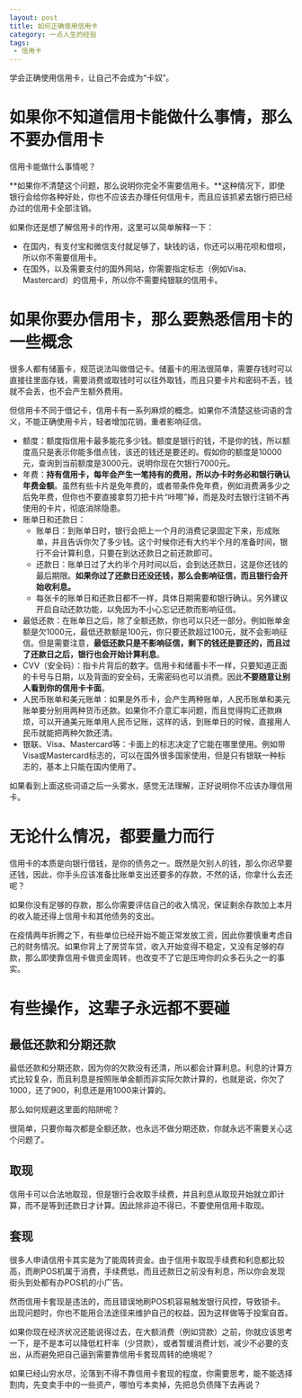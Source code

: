 ```yaml
---
layout: post
title: 如何正确使用信用卡
category: 一点人生的经验
tags:
 - 信用卡
---
```

学会正确使用信用卡，让自己不会成为“卡奴”。

<!-- more -->

# 如果你不知道信用卡能做什么事情，那么不要办信用卡

信用卡能做什么事情呢？

**如果你不清楚这个问题，那么说明你完全不需要信用卡。**这种情况下，即使银行会给你各种好处，你也不应该去办理任何信用卡，而且应该抓紧去银行把已经办过的信用卡全部注销。

如果你还是想了解信用卡的作用，这里可以简单解释一下：

* 在国内，有支付宝和微信支付就足够了，缺钱的话，你还可以用花呗和借呗，所以你不需要信用卡。
* 在国外，以及需要支付的国外网站，你需要指定标志（例如Visa、Mastercard）的信用卡，所以你不需要纯银联的信用卡。

# 如果你要办信用卡，那么要熟悉信用卡的一些概念

很多人都有储蓄卡，规范说法叫做借记卡。储蓄卡的用法很简单，需要存钱时可以直接往里面存钱，需要消费或取钱时可以往外取钱，而且只要卡片和密码不丢，钱就不会丢，也不会产生额外费用。

但信用卡不同于借记卡，信用卡有一系列麻烦的概念。如果你不清楚这些词语的含义，不能正确使用卡片，轻者增加花销，重者影响征信。

* 额度：额度指信用卡最多能花多少钱。额度是银行的钱，不是你的钱，所以额度高只是表示你能多借点钱，该还的钱还是要还的。假如你的额度是10000元，查询到当前额度是3000元，说明你现在欠银行7000元。
* 年费：**持有信用卡，每年会产生一笔持有的费用，所以办卡时务必和银行确认年费金额**。虽然有些卡片是免年费的，或者带条件免年费，例如消费满多少之后免年费，但你也不要直接拿剪刀把卡片“咔嚓”掉，而是及时去银行注销不再使用的卡片，彻底消除隐患。
* 账单日和还款日：
    * 账单日：到账单日时，银行会把上一个月的消费记录固定下来，形成账单，并且告诉你欠了多少钱。这个时候你还有大约半个月的准备时间，银行不会计算利息，只要在到达还款日之前还款即可。
    * 还款日：账单日过了大约半个月时间以后，会到达还款日，这是你还钱的最后期限。**如果你过了还款日还没还钱，那么会影响征信，而且银行会开始收利息。**
    * 每张卡的账单日和还款日都不一样，具体日期需要和银行确认。另外建议开启自动还款功能，以免因为不小心忘记还款而影响征信。
* 最低还款：在账单日之后，除了全额还款，你也可以只还一部分。例如账单金额是欠1000元，最低还款额是100元，你只要还款超过100元，就不会影响征信。但是需要注意，**最低还款只是不影响征信，剩下的钱还是要还的，而且过了还款日之后，银行也会开始计算利息**。
* CVV（安全码）：指卡片背后的数字。信用卡和储蓄卡不一样，只要知道正面的卡号与日期，以及背面的安全码，无需密码也可以消费。因此**不要随意让别人看到你的信用卡卡面**。
* 人民币账单和美元账单：如果是外币卡，会产生两种账单，人民币账单和美元账单要分别用两种货币还款。如果你不介意汇率问题，而且觉得购汇还款麻烦，可以开通美元账单用人民币记账，这样的话，到账单日的时候，直接用人民币就能把两种欠款还清。
* 银联、Visa、Mastercard等：卡面上的标志决定了它能在哪里使用。例如带Visa或Mastercard标志的，可以在国外很多国家使用，但是只有银联一种标志的，基本上只能在国内使用了。

如果看到上面这些词语之后一头雾水，感觉无法理解，正好说明你不应该办理信用卡。

# 无论什么情况，都要量力而行

信用卡的本质是向银行借钱，是你的债务之一。既然是欠别人的钱，那么你迟早要还钱，因此，你手头应该准备比账单支出还要多的存款，不然的话，你拿什么去还呢？

如果你没有足够的存款，那么你需要评估自己的收入情况，保证剩余存款加上本月的收入能还得上信用卡和其他债务的支出。

在疫情两年折腾之下，有些单位已经开始不能正常发放工资，因此你要慎重考虑自己的财务情况。如果你背上了房贷车贷，收入开始变得不稳定，又没有足够的存款，那么即使靠信用卡做资金周转，也改变不了它是压垮你的众多石头之一的事实。

# 有些操作，这辈子永远都不要碰

## 最低还款和分期还款

最低还款和分期还款，因为你的欠款没有还清，所以都会计算利息。利息的计算方式比较复杂，而且利息是按照账单金额而非实际欠款计算的，也就是说，你欠了1000，还了900，利息还是用1000来计算的。

那么如何规避这里面的陷阱呢？

很简单，只要你每次都是全额还款，也永远不做分期还款，你就永远不需要关心这个问题了。

## 取现

信用卡可以合法地取现，但是银行会收取手续费，并且利息从取现开始就立即计算，而不是等到还款日才计算。因此除非迫不得已，不要使用信用卡取现。

## 套现

很多人申请信用卡其实是为了能周转资金。由于信用卡取现手续费和利息都比较高，而刷POS机属于消费，手续费低，而且还款日之前没有利息，所以你会发现街头到处都有办POS机的小广告。

然而信用卡套现是违法的，而且错误地刷POS机容易触发银行风控，导致锁卡。出现问题时，你也不能用合法途径来维护自己的权益，因为这样做等于投案自首。

如果你现在经济状况还能说得过去，在大额消费（例如贷款）之前，你就应该思考一下，是不是本可以降低杠杆率（少贷款），或者暂缓消费计划，减少不必要的支出，从而避免把自己逼到需要靠信用卡套现周转的绝境呢？

如果已经山穷水尽，沦落到不得不靠信用卡套现的程度，你需要思考，能不能选择割肉，先变卖手中的一些资产，哪怕亏本卖掉，先把总负债降下去再说？
